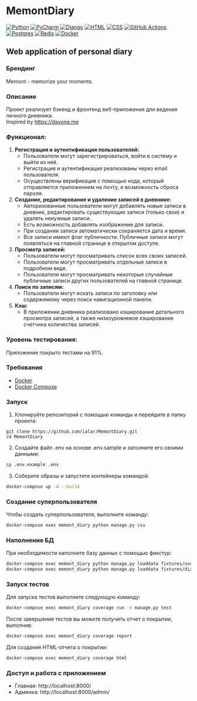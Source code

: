 # MemontDiary

[![Python](https://img.shields.io/badge/python-3670A0?style=for-the-badge&logo=python&logoColor=ffdd54)](https://www.python.org/doc/)
[![PyCharm](https://img.shields.io/badge/pycharm-143?style=for-the-badge&logo=pycharm&logoColor=black&color=black&labelColor=green)](https://www.jetbrains.com/pycharm/documentation/)
[![Django](https://img.shields.io/badge/Django-092E20?style=for-the-badge&logo=django&logoColor=white&color=092E20&labelColor=gray)](https://www.djangoproject.com/start/)
[![HTML](https://img.shields.io/badge/HTML-%23E34F26.svg?style=for-the-badge&logo=html5&logoColor=white)](https://developer.mozilla.org/en-US/docs/Web/HTML)
[![CSS](https://img.shields.io/badge/CSS-%231572B6.svg?style=for-the-badge&logo=css3&logoColor=white)](https://developer.mozilla.org/en-US/docs/Web/CSS)
[![GitHub Actions](https://img.shields.io/badge/github%20actions-%232671E5.svg?style=for-the-badge&logo=githubactions&logoColor=white)](https://docs.github.com/en/actions)
[![Postgres](https://img.shields.io/badge/postgres-%23316192.svg?style=for-the-badge&logo=postgresql&logoColor=white)](https://www.postgresql.org/docs/)
[![Redis](https://img.shields.io/badge/redis-%23DD0031.svg?style=for-the-badge&logo=redis&logoColor=white)](https://redis.readthedocs.io/en/latest/)
[![Docker](https://img.shields.io/badge/Docker-2496ED?style=for-the-badge&logo=docker&logoColor=white&color=2496ED&labelColor=gray)](https://docs.docker.com/)

## Web application of personal diary

### Брендинг
Memont - memorize your moments.

### Описание
Проект реализует бэкенд и фронтенд веб-приложения для ведения личного дневника.  
Inspired by https://dayone.me

### Функционал:

1. **Регистрация и аутентификация пользователей:** 
   - Пользователи могут зарегистрироваться, войти в систему и выйти из неё.
   - Регистрация и аутентификация реализованы через email пользователя.
   - Осуществлены верификация с помощью кода, который отправляется приложением на почту, и возможность сброса пароля.
2. **Создание, редактирование и удаление записей в дневнике:** 
   - Авторизованные пользователи могут добавлять новые записи в дневник, редактировать существующие записи (только свои) и удалять ненужные записи.
   - Есть возможность добавлять изображение для записи.
   - При создании записи автоматически сохраняется дата и время.
   - Все записи имеют флаг публичности. Публичные записи могут появляться на главной странице в открытом доступе.
3. **Просмотр записей:** 
   - Пользователи могут просматривать список всех своих записей.
   - Пользователи могут просматривать отдельные записи в подробном виде.
   - Пользователи могут просматривать некоторые случайные публичные записи других пользователей на главной странице.
4. **Поиск по записям:** 
   - Пользователи могут искать записи по заголовку или содержимому через поиск навигационной панели.
5. **Кэш:** 
   - В приложении дневника реализовано кэширование детального просмотра записей, а также низкоуровневое кэширование счетчика количества записей.

### Уровень тестирования:

Приложение покрыто тестами на 91%.

### Требования
- [Docker](https://www.docker.com/get-started)
- [Docker Compose](https://docs.docker.com/compose/install/)

### Запуск
1. Клонируйте репозиторий с помощью команды и перейдите в папку проекта:
```shell
git clone https://github.com/ialar/MemontDiary.git
cd MemontDiary
```
2. Создайте файл .env на основе .env.sample и заполните его своими данными:
```bash
cp .env.example .env
```
3. Соберите образы и запустите контейнеры командой:
```bash
docker-compose up -d --build
```

### Создание суперпользователя
Чтобы создать суперпользователя, выполните команду:
```bash
docker-compose exec memont_diary python manage.py csu
```

### Наполнение БД
При необходимости наполните базу данных с помощью фикстур:
```bash
docker-compose exec memont_diary python manage.py loaddata fixtures/users.json
docker-compose exec memont_diary python manage.py loaddata fixtures/diary.json
```

### Запуск тестов
Для запуска тестов выполните следующую команду:
```bash
docker-compose exec memont_diary coverage run -m manage.py test
```
После завершения тестов вы можете получить отчет о покрытии, выполнив:
```bash
docker-compose exec memont_diary coverage report
```
Для создания HTML-отчета о покрытии:
```bash
docker-compose exec memont_diary coverage html
```

### Доступ и работа с приложением
- Главная: http://localhost:8000/
- Админка: http://localhost:8000/admin/